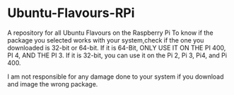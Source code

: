 # Ubuntu-Flavours-RPi
A repository for all Ubuntu Flavours on the Raspberry Pi
To know if the package you selected works with your system,check if the one you downloaded is 32-bit or 64-bit.
If it is 64-Bit, ONLY USE IT ON THE PI 400, PI 4, AND THE PI 3. If it is 32-bit, you can use it on the Pi 2, Pi 3, Pi4, and Pi 400.

I am not responsible for any damage done to your system if you download and image the wrong package.
